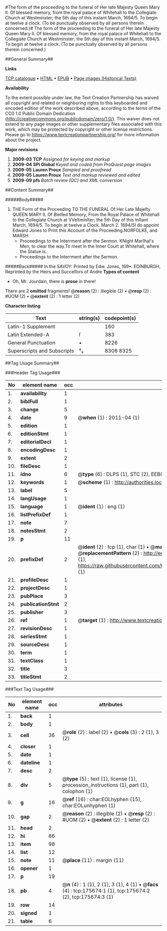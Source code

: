 #The form of the proceeding to the funeral of Her late Majesty Queen Mary II. Of blessed memory, from the royal palace of Whitehall to the Collegiate Church at Westminster; the 5th day of this instant March, 1694/5. To begin at twelve a clock. (To be punctually observed by all persons therein concerned.)#
The form of the proceeding to the funeral of Her late Majesty Queen Mary II. Of blessed memory, from the royal palace of Whitehall to the Collegiate Church at Westminster; the 5th day of this instant March, 1694/5. To begin at twelve a clock. (To be punctually observed by all persons therein concerned.)

##General Summary##

**Links**

[TCP catalogue](http://www.ota.ox.ac.uk/tcp/)  • 
[HTML](http://tei.it.ox.ac.uk/tcp/Texts-HTML/free/B03/B03351.html)  • 
[EPUB](http://tei.it.ox.ac.uk/tcp/Texts-EPUB/free/B03/B03351.epub) • 
[Page images (Historical Texts)](https://historicaltexts.jisc.ac.uk/eebo-52211822e)

**Availability**

To the extent possible under law, the Text Creation Partnership has waived all copyright and related or neighboring rights to this keyboarded and encoded edition of the work described above, according to the terms of the CC0 1.0 Public Domain Dedication (http://creativecommons.org/publicdomain/zero/1.0/). This waiver does not extend to any page images or other supplementary files associated with this work, which may be protected by copyright or other license restrictions. Please go to https://www.textcreationpartnership.org/ for more information about the project.

**Major revisions**

1. __2009-03__ __TCP__ *Assigned for keying and markup*
1. __2009-04__ __SPi Global__ *Keyed and coded from ProQuest page images*
1. __2009-05__ __Lauren Proux__ *Sampled and proofread*
1. __2009-05__ __Lauren Proux__ *Text and markup reviewed and edited*
1. __2009-09__ __pfs__ *Batch review (QC) and XML conversion*

##Content Summary##

#####Body#####

1. THE Form of the Proceeding TO THE FUNERAL Of Her Late Majeſty QUEEN MARY II. Of Bleſſed Memory, From the Royal Palace of Whitehall to the Collegiate Church at VVeſtminſter; the 5th Day of this Inſtant March, 1694/5. To begin at twelve a Clock.
March 2. 1694/5I do appoint Edward Jones to Print this Account of the Proceeding.NORFOLKE, and MARSH
      * Proceedings to the Interrment after the Sermon.
KNight Marſhal's Men, to clear the way.To meet in the Inner Court at Whitehall, where the Statue is.
      * Proceedings to the Interrment after the Sermon.

#####Back#####
In the SAVOY: Printed by Edw. Jones, 169•. EDINBURGH, Reprinted by the Heirs and Succeſſors of Andre
**Types of content**

  * Oh, Mr. Jourdain, there is **prose** in there!

There are 2 **omitted** fragments! 
 @__reason__ (2) : illegible (2)  •  @__resp__ (2) : #UOM (2)  •  @__extent__ (2) : 1 letter (2)

**Character listing**


|Text|string(s)|codepoint(s)|
|---|---|---|
|Latin-1 Supplement| |160|
|Latin Extended-A|ſ|383|
|General Punctuation|•|8226|
|Superscripts             and Subscripts|⁴₅|8308 8325|

##Tag Usage Summary##

###Header Tag Usage###

|No|element name|occ|attributes|
|---|---|---|---|
|1.|__availability__|1||
|2.|__biblFull__|1||
|3.|__change__|5||
|4.|__date__|9| @__when__ (1) : 2011-04 (1)|
|5.|__edition__|1||
|6.|__editionStmt__|1||
|7.|__editorialDecl__|1||
|8.|__encodingDesc__|1||
|9.|__extent__|2||
|10.|__fileDesc__|1||
|11.|__idno__|6| @__type__ (6) : DLPS (1), STC (2), EEBO-CITATION (1), OCLC (1), VID (1)|
|12.|__keywords__|1| @__scheme__ (1) : http://authorities.loc.gov/ (1)|
|13.|__label__|5||
|14.|__langUsage__|1||
|15.|__language__|1| @__ident__ (1) : eng (1)|
|16.|__listPrefixDef__|1||
|17.|__note__|7||
|18.|__notesStmt__|2||
|19.|__p__|11||
|20.|__prefixDef__|2| @__ident__ (2) : tcp (1), char (1)  •  @__matchPattern__ (2) : ([0-9\-]+):([0-9IVX]+) (1), (.+) (1)  •  @__replacementPattern__ (2) : http://eebo.chadwyck.com/downloadtiff?vid=$1&page=$2 (1), https://raw.githubusercontent.com/textcreationpartnership/Texts/master/tcpchars.xml#$1 (1)|
|21.|__profileDesc__|1||
|22.|__projectDesc__|1||
|23.|__pubPlace__|3||
|24.|__publicationStmt__|2||
|25.|__publisher__|3||
|26.|__ref__|1| @__target__ (1) : http://www.textcreationpartnership.org/docs/. (1)|
|27.|__revisionDesc__|1||
|28.|__seriesStmt__|1||
|29.|__sourceDesc__|1||
|30.|__term__|1||
|31.|__textClass__|1||
|32.|__title__|3||
|33.|__titleStmt__|2||


###Text Tag Usage###

|No|element name|occ|attributes|
|---|---|---|---|
|1.|__back__|1||
|2.|__body__|1||
|3.|__cell__|36| @__role__ (2) : label (2)  •  @__cols__ (3) : 2 (1), 3 (2)|
|4.|__closer__|1||
|5.|__date__|1||
|6.|__dateline__|1||
|7.|__desc__|2||
|8.|__div__|5| @__type__ (5) : text (1), license (1), procession_instructions (1), part (1), colophon (1)|
|9.|__g__|16| @__ref__ (16) : char:EOLhyphen (15), char:EOLunhyphen (1)|
|10.|__gap__|2| @__reason__ (2) : illegible (2)  •  @__resp__ (2) : #UOM (2)  •  @__extent__ (2) : 1 letter (2)|
|11.|__head__|2||
|12.|__hi__|86||
|13.|__item__|98||
|14.|__list__|12||
|15.|__note__|11| @__place__ (11) : margin (11)|
|16.|__opener__|1||
|17.|__p__|19||
|18.|__pb__|4| @__n__ (4) : 1 (1), 2 (1), 3 (1), 4 (1)  •  @__facs__ (4) : tcp:175674:1 (1), tcp:175674:2 (2), tcp:175674:3 (1)|
|19.|__row__|14||
|20.|__signed__|1||
|21.|__table__|6||
